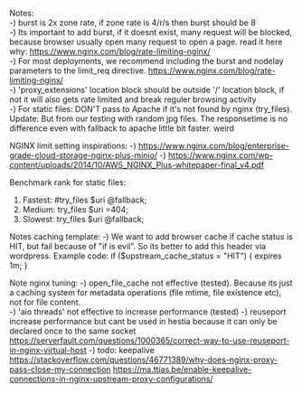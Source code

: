 Notes:<br>
-) burst is 2x zone rate, if zone rate is 4/r/s then burst should be 8<br>
-) Its important to add burst, if it doesnt exist, many request will be blocked, because browser usually open many request to open a page. read it here why: https://www.nginx.com/blog/rate-limiting-nginx/<br>
-) For most deployments, we recommend including the burst and nodelay parameters to the limit_req directive. https://www.nginx.com/blog/rate-limiting-nginx/<br>
-) 'proxy_extensions' location block should be outside '/' location block, if not it will also gets rate limited and break reguler browsing activity<br>
-) For static files: DON'T pass to Apache if it's not found by nginx (try_files). Update: But from our testing with random jpg files. The responsetime is no difference even with fallback to apache little bit faster. weird

NGINX limit setting inspirations:
-) https://www.nginx.com/blog/enterprise-grade-cloud-storage-nginx-plus-minio/
-) https://www.nginx.com/wp-content/uploads/2014/10/AWS_NGINX_Plus-whitepaper-final_v4.pdf

Benchmark rank for static files:
1. Fastest: #try_files      $uri @fallback;
2. Medium: try_files      $uri =404;
3. Slowest: try_files      $uri @fallback;

Notes caching template:
-) We want to add browser cache if cache status is HIT, but fail because of "if is evil". So its better to add this header via wordpress. Example code:
if ($upstream_cache_status = "HIT") {
    expires 1m;
} 

Note nginx tuning:
-) open_file_cache not effective (tested). Because its just a caching system for metadata operations (file mtime, file existence etc), not for file content.<br>
-) 'aio threads' not effective to increase performance (tested)
-) reuseport increase performance but cant be used in hestia because it can only be declared once to the same socket https://serverfault.com/questions/1000365/correct-way-to-use-reuseport-in-nginx-virtual-host
-) todo: keepalive 
https://stackoverflow.com/questions/46771389/why-does-nginx-proxy-pass-close-my-connection
https://ma.ttias.be/enable-keepalive-connections-in-nginx-upstream-proxy-configurations/
